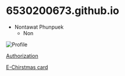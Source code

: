 # 6530200673.github.io

- Nontawat Phunpuek
    - Non

![Profile](Image_GIT/pic.jpeg)

[Authorization](authorization.md)

[E-Chirstmas card](ecard.md)
